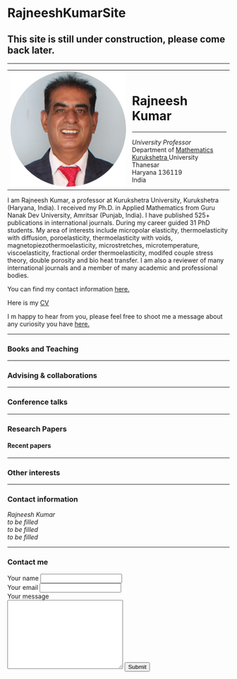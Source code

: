 # RajneeshKumarSite
<!--This is a boiler plate code because of the installed Emmet plugin -->
<!DOCTYPE html>
<!-- Doctype declaration tells browser to render this file as a HTML5 file -->
<html lang="" dir="ltr">
<!--Doctype declaration tells browser to render this file as a HTML5 file -->

<head>
  <meta charset="utf-8"> <!-- Meta is associated data-->
  <!-- utf-8 = unicode is correct international charset it needs to render many international symbols correctly -->
  <title> 👔 Prof. Rajneesh Kumar's Website</title>
</head>

<body>
  <h2> This site is still under construction, please come back later.</h2>
  <hr>
  <table cellspacing=20>
    <tr>
      <td> <img src="kumar-recent-modified.png" alt="Rajneesh Kumar Profile">
      </td>
      <td>
        <h1><b>Rajneesh Kumar</b></h1>
        <hr>
        <dt><em>University Professor</em>
        <dt>Department of <a href="https://www.kuk.ac.in/information.php?action=showContent&L01_id=OA==&L01_direction=H&L03_id=NTk=&L02_id=Mzk=&sublevel=n"> Mathematics </a>
        <dt> <a href="https://www.kuk.ac.in/"> Kurukshetra </a> University
        <dt>Thanesar
        <dt>Haryana 136119
        <dt>India
      </td>
    </tr>
  </table>

  <p>
    I am Rajneesh Kumar, a professor at Kurukshetra University, Kurukshetra (Haryana, India). I received my Ph.D. in Applied Mathematics from Guru Nanak Dev University, Amritsar (Punjab, India). I have published 525+ publications in
    international
    journals. During my career guided 31 PhD students. My area of interests include micropolar elasticity, thermoelasticity with diffusion, poroelasticity, thermoelasticity with voids, magnetopiezothermoelasticity, microstretches, microtemperature,
    viscoelasticity, fractional order thermoelasticity, modifed couple stress theory, double porosity and bio heat transfer. I am also a reviewer of many international journals and a member of many academic and professional bodies.
  </p>
  <p>
    You can find my contact information <a href="#contact"> here. </a>
  </p>
  <p> Here is my <a href="CV.html"> CV </a>
  </p>
  <p> I m happy to hear from you, please feel free to shoot me a message about any curiosity you have <a href="contact-me.html"> here.</a></p>
  <hr>
  <h3>
    <a id="books"> Books and Teaching</a>
  </h3>
<!--
  <ul>
    <li> Tobe filled book 1 </li>
    <li> Tobe filled book 2 </li>
    <li> Tobe filled book 3 </li>
    <li> Tobe filled book 4 </li>
  </ul>
-->
  <hr>
  <h3>
    <a id="advising"> Advising & collaborations</a>
  </h3>
  <!--
  <ul>
    <li> Current and former PhD students: <a href="#">Name1</a>, <a href="#"> Name2</a>, <a href="#"> Name3</a>, <a href="#">Name4</a> .........<a href="#">Name 30</a></li>
  </ul>
  <hr>
  <h3>
    <a id="international"> International Collaborators</a>
  </h3>
  <ul>
    <li> Here are International collaborators I have worked with : <a href="#"> Collaborators1</a>, <a href="#"> Collaborators2</a>, .............<a href="#"> Collaborators30</a></li>
  </ul>
-->
  <hr>
  <h3>Conference talks</h3>
<!--
  <h4>Region1</h4>

  <ul>
    <li> Region1 Talk1</li>
    <li> Region1 Talk2</li>
    <li> Region1 Talk3</li>
    <li> Region1 Talk4</li>
    <li> Region1 Talk5</li>
    <li> Region1 Talk6</li>
    <li> Region1 Talk7</li>
    <li> Region1 Talk8</li>
    <li> Region1 Talk9</li>
    <li> Region1 Talk10</li>
  </ul>
  <h4>Region2</h4>
  <ul>
    <li> Region2 Talk1</li>
    <li> Region2 Talk2</li>
    <li> Region2 Talk3</li>
    <li> Region2 Talk4</li>
    <li> Region2 Talk5</li>
    <li> Region2 Talk6</li>
    <li> Region2 Talk7</li>
    <li> Region2 Talk8</li>
    <li> Region2 Talk9</li>
    <li> Region2 Talk10</li>
  </ul>
  <h4>Region3</h4>
  <ul>
    <li> Region3 Talk1</li>
    <li> Region3 Talk2</li>
    <li> Region3 Talk3</li>
    <li> Region3 Talk4</li>
    <li> Region3 Talk5</li>
    <li> Region3 Talk6</li>
    <li> Region3 Talk7</li>
    <li> Region3 Talk8</li>
    <li> Region3 Talk9</li>
    <li> Region3 Talk10</li>
  </ul>
-->
  <hr>
  <h3>
    Research Papers
  </h3>
  <!--
  A comprehensive list of the papers are also available at <a href="#"> Google Scholar</a>
-->
  <h4>
    Recent papers
  </h4>
<!--
  <ul>
    <li>Recent paper 1</li>
    <li>Recent paper 2</li>
    <li>Recent paper 3</li>
    <li>Recent paper 4</li>
    <li>Recent paper 5</li>
    <li>Recent paper 6</li>
    <li>Recent paper 7</li>
    <li>Recent paper 8</li>
  </ul>

  <h4>
    Sub Topic1
  </h4>
  <ul>
    <li>Sub Topic1 paper 1</li>
    <li>Sub Topic1 paper 2</li>
    <li>Sub Topic1 paper 3</li>
    <li>Sub Topic1 paper 4</li>
    <li>Sub Topic1 paper 5</li>
    <li>Sub Topic1 paper 6</li>
    <li>Sub Topic1 paper 7</li>
    <li>Sub Topic1 paper 8</li>
  </ul>

  <h4>
    Sub Topic2
  </h4>
  <ul>
    <li>Sub Topic2 paper 1</li>
    <li>Sub Topic2 paper 2</li>
    <li>Sub Topic2 paper 3</li>
    <li>Sub Topic2 paper 4</li>
    <li>Sub Topic2 paper 5</li>
    <li>Sub Topic2 paper 6</li>
    <li>Sub Topic2 paper 7</li>
    <li>Sub Topic2 paper 8</li>
  </ul>

  <h4>
    Sub Topic3
  </h4>
  <ul>
    <li>Sub Topic3 paper 1</li>
    <li>Sub Topic3 paper 2</li>
    <li>Sub Topic3 paper 3</li>
    <li>Sub Topic3 paper 4</li>
    <li>Sub Topic3 paper 5</li>
    <li>Sub Topic3 paper 6</li>
    <li>Sub Topic3 paper 7</li>
    <li>Sub Topic3 paper 8</li>
  </ul>

  <h4>
    Sub Topic4
  </h4>
  <ul>
    <li>Sub Topic4 paper 1</li>
    <li>Sub Topic4 paper 2</li>
    <li>Sub Topic4 paper 3</li>
    <li>Sub Topic4 paper 4</li>
    <li>Sub Topic4 paper 5</li>
    <li>Sub Topic4 paper 6</li>
    <li>Sub Topic4 paper 7</li>
    <li>Sub Topic4 paper 8</li>
  </ul>
  <h4>
    Sub Topic5
  </h4>
  <ul>
    <li>Sub Topic5 paper 1</li>
    <li>Sub Topic5 paper 2</li>
    <li>Sub Topic5 paper 3</li>
    <li>Sub Topic5 paper 4</li>
    <li>Sub Topic5 paper 5</li>
    <li>Sub Topic5 paper 6</li>
    <li>Sub Topic5 paper 7</li>
    <li>Sub Topic5 paper 8</li>
  </ul>

  <h4>
    Sub Topic6
  </h4>
  <ul>
    <li>Sub Topic6 paper 1</li>
    <li>Sub Topic6 paper 2</li>
    <li>Sub Topic6 paper 3</li>
    <li>Sub Topic6 paper 4</li>
    <li>Sub Topic6 paper 5</li>
    <li>Sub Topic6 paper 6</li>
    <li>Sub Topic6 paper 7</li>
    <li>Sub Topic6 paper 8</li>
  </ul>
  -->
  <hr>

  <h3> Other interests</h3>
  <!--
  <ol>
    <li>Gardening</li>
    <li>Current Affairs & News</li>
  </ol>
-->
  <hr>
  <h3>
    <a id="contact"> Contact information </a>
  </h3>
  <address> Rajneesh Kumar </address>
  <address> to be filled </address>
  <address> to be filled </address>
  <address> to be filled </address>
<hr>
<h3>Contact me</h3>
  <form action="mailto:rajneesh_kuk@rediffmail.com" method="post" enctype="text/plain">
    <label for=""> Your name </label>
    <input type="text" name="YourName" value=""><br>
    <label for=""> Your email </label>
    <input type="email" name="YourEmail" value=""><br>
    <label for=""> Your message </label> <br>
    <textarea name="YourMessage" rows="10" cols="30"></textarea>
    <input type="submit" name="" value="Submit">
  </form>

</body>

</html>
